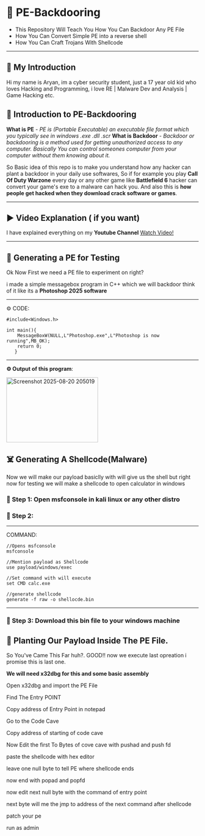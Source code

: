


# 🔷 PE-Backdooring

 - This Repository Will Teach You How You Can Backdoor Any PE File 
 - How You Can Convert Simple PE into a reverse shell
 -  How You Can Craft Trojans With Shellcode
---

## 🔷 My Introduction
Hi my name is Aryan, im a cyber security student, just a 17 year old kid who loves Hacking and Programming, i love RE | Malware Dev and Analysis | Game Hacking etc. 


## 🧪 Introduction to PE-Backdooring 

**What is PE** - *PE is (Portable Executable) an executable file format which you typically see in windows .exe .dll .scr*
**What is Backdoor** - *Backdoor or backdooring is a method used for getting unauthorized access to any computer. Basically You can control someones computer from your computer without them knowing about it.*

So Basic idea of this repo is to make you understand how any hacker can plant a backdoor in your daily use softwares, So if for example you play **Call Of Duty Warzone** every day or any other game like **Battlefield 6** 
hacker can convert your game's exe to a malware can hack you.
And also this is **how people get hacked when they download crack software or games**.

---

## ▶️ Video Explanation ( if you want)
I have explained everything on my **Youtube Channel**  [Watch Video!](https://youtu.be/SH95uXG-RXY?si=vdffzp9UJllloRAZ)

---

## 🔰 Generating a PE for Testing
Ok Now First we need a PE file to experiment on right? 

i made a simple messagebox program in C++ which we will backdoor
think of it like its a **Photoshop 2025 software**

---
⚙️ CODE:

    #include<Windows.h>
    
    int main(){
	    MessageBoxW(NULL,L"Photoshop.exe",L"Photoshop is now running",MB_OK);
	    return 0;
	   }

---
**⚙️ Output of this program**:


<img width="240" height="170" alt="Screenshot 2025-08-20 205019" src="https://github.com/user-attachments/assets/52b5c10a-b347-4d46-95b8-f58680b8bdb9" />

## ☠️ Generating A Shellcode(Malware)

Now we will make our payload basiclly with will give us the shell
but right now for testing we will make a shellcode to open calculator in windows


### 🔸 Step 1: Open msfconsole in kali linux or any other distro

### 🔸 Step 2: 
---
COMMAND:

 	//Opens msfconsole
	msfconsole

  	//Mention payload as Shellcode
  	use payload/windows/exec

 	//Set command with will execute
   	set CMD calc.exe

	//generate shellcode
 	generate -f raw -o shellocde.bin

---

### 🔸 Step 3: Download this bin file to your windows machine

## 💉 Planting Our Payload Inside The PE File.
So You've Came This Far huh?. GOOD!! now we execute last opreation i promise this is last one.


**We will need x32dbg for this and some basic assembly**

Open x32dbg and import the PE File


Find The Entry POINT


Copy address of Entry Point in notepad


Go to the Code Cave


Copy address of starting of code cave


Now Edit the first To Bytes of cove cave with pushad and push fd


paste the shellcode with hex editor

leave one null byte to tell PE where shellcode ends

now end with popad and popfd

now edit next null byte with the command of entry point

next byte will me the jmp to address of the next command after shellcode

patch your pe

run as admin



